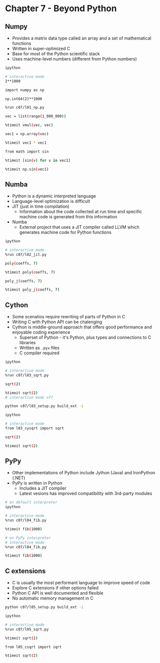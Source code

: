 # Chapter 7 - Beyond Python

## Numpy

- Provides a matrix data type called an array and a set of mathematical functions
- Written in super-optimized C
- Base for most of the Python scientific stack
- Uses machine-level numbers (different from Python numbers)

```bash
ipython

# interactive mode
2**1000

import numpy as np

np.int64(2)**1000

%run c07/l01_np.py

vec = list(range(1_000_000))

%timeit vmul(vec, vec)

vec1 = np.array(vec)

%timeit vec1 * vec1

from math import sin

%timeit [sin(v) for v in vec1]

%timeit np.sin(vec1)
```

## Numba

- Python is a dynamic interpreted language
- Language-level optimization is difficult
- JIT (just in time compilation)
  - Information about the code collected at run time and specific machine code is generated from this information
- Numba
  - External project that uses a JIT compiler called LLVM which generates machine code for Python functions

```bash
ipython

# interactive mode
%run c07/l02_jit.py

poly(coeffs, 7)

%timeit poly(coeffs, 7)

poly_j(coeffs, 7)

%timeit poly_j(coeffs, 7)

```

## Cython

- Some scenatios require rewriting of parts of Python in C
- Writing C with Python API can be chalenging
- Cython is middle-ground approach that offers good performance and enjoyable coding experience
  - Superset of Python - it's Python, plus types and connections to C libraries
  - Written as `.pyx` files
  - C compiler required

```bash
ipython

# interactive mode
%run c07/l03_sqrt.py

sqrt(2)

%timeit sqrt(2)
# interactive mode off

python c07/l03_setup.py build_ext -i

ipython

# interactive mode
from l03_cysqrt import sqrt

sqrt(2)

%timeit sqrt(2)
```

## PyPy

- Other implementations of Python include Jython (Java) and IronPython (.NET)
- PyPy is written in Python
  - Includes a JIT compiler
  - Latest vesions has improved compatibility with 3rd-party modules

```bash
# on default interpreter
ipython

# interactive mode
%run c07/l04_fib.py

%timeit fib(1000)

# on PyPy interpreter
# interactive mode
%run c07/l04_fib.py

%timeit fib(1000)

```

## C extensions

- C is usually the most performant language to improve speed of code
- Explore C extensions if other options failed
- Python C API is well documented and flexible
- No automatic memory management in C

```bash
python c07/l05_setup.py build_ext -i

ipython

# interactive mode
%run c07/l05_sqrt.py

%timeit sqrt(2)

from l05_csqrt import sqrt

%timeit sqrt(2)
```
